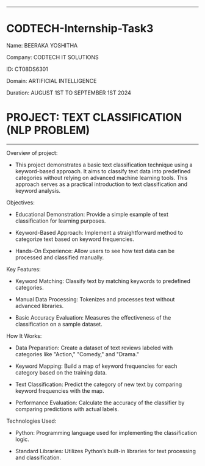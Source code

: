 _____________________________________________________________________________________________________________________________________________________________________________________________________________________
# CODTECH-Internship-Task3

Name: BEERAKA YOSHITHA

Company: CODTECH IT SOLUTIONS

ID: CT08DS6301

Domain: ARTIFICIAL INTELLIGENCE

Duration: AUGUST 1ST TO SEPTEMBER 1ST 2024



 # PROJECT: TEXT CLASSIFICATION (NLP PROBLEM)
_____________________________________________________________________________________________________________________________________________________________________________________________________________________

Overview of project:

- This project demonstrates a basic text classification technique using a keyword-based approach. It aims to classify text data into predefined categories without relying on advanced machine learning tools. This approach serves as a practical introduction to text classification and keyword analysis.

Objectives:

- Educational Demonstration: Provide a simple example of text classification for learning purposes.

- Keyword-Based Approach: Implement a straightforward method to categorize text based on keyword frequencies.

- Hands-On Experience: Allow users to see how text data can be processed and classified manually.

Key Features:

- Keyword Matching: Classify text by matching keywords to predefined categories.

- Manual Data Processing: Tokenizes and processes text without advanced libraries.

- Basic Accuracy Evaluation: Measures the effectiveness of the classification on a sample dataset.

How It Works:

- Data Preparation: Create a dataset of text reviews labeled with categories like "Action," "Comedy," and "Drama."

- Keyword Mapping: Build a map of keyword frequencies for each category based on the training data.

- Text Classification: Predict the category of new text by comparing keyword frequencies with the map.

- Performance Evaluation: Calculate the accuracy of the classifier by comparing predictions with actual labels.

Technologies Used:

- Python: Programming language used for implementing the classification logic.

- Standard Libraries: Utilizes Python’s built-in libraries for text processing and classification.

